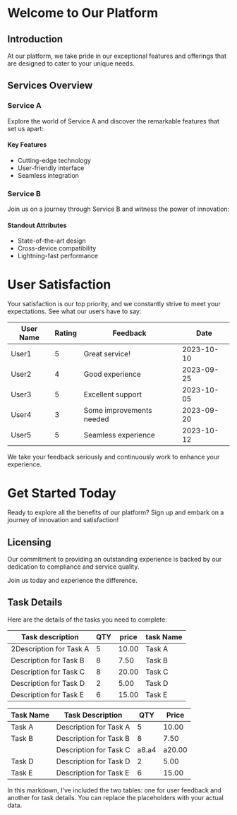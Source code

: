 # Welcome to Our Platform

## Introduction

At our platform, we take pride in our exceptional features and offerings that are designed to cater to your unique needs.

## Services Overview

### Service A

Explore the world of Service A and discover the remarkable features that set us apart:

#### Key Features

- Cutting-edge technology
- User-friendly interface
- Seamless integration

### Service B

Join us on a journey through Service B and witness the power of innovation:

#### Standout Attributes

- State-of-the-art design
- Cross-device compatibility
- Lightning-fast performance

# User Satisfaction

Your satisfaction is our top priority, and we constantly strive to meet your expectations. See what our users have to say:

| User Name | Rating | Feedback                 | Date       |
| --------- | ------ | ------------------------ | ---------- |
| User1     | 5      | Great service!           | 2023-10-10 |
| User2     | 4      | Good experience          | 2023-09-25 |
| User3     | 5      | Excellent support        | 2023-10-05 |
| User4     | 3      | Some improvements needed | 2023-09-20 |
| User5     | 5      | Seamless experience      | 2023-10-12 |

We take your feedback seriously and continuously work to enhance your experience.

# Get Started Today

Ready to explore all the benefits of our platform? Sign up and embark on a journey of innovation and satisfaction!

## Licensing

Our commitment to providing an outstanding experience is backed by our dedication to compliance and service quality.

Join us today and experience the difference.

## Task Details

Here are the details of the tasks you need to complete:

| Task                                           description       | QTY | price | task Name |
| ---------------------- | --- | ----- | --------- |
| 2Description for Task A | 5   | 10.00 | Task A    |
| Description for Task B | 8   | 7.50  | Task B    |
| Description for Task C | 8   | 20.00 | Task C    |
| Description for Task D | 2   | 5.00  | Task D    |
| Description for Task E | 6   | 15.00 | Task E    |

| Task Name | Task Description       | QTY | Price |
| --------- | ---------------------- | --- | ----- |
| Task A    | Description for Task A | 5   | 10.00 |
| Task B    | Description for Task B | 8   | 7.50  |
|           | Description for Task C | a8.a4   | a20.00 |
| Task D    | Description for Task D | 2   | 5.00  |
| Task E    | Description for Task E | 6   | 15.00 |

In this markdown, I've included the two tables: one for user feedback and another for task details. You can replace the placeholders with your actual data.
